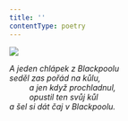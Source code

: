 ```yaml
---
title: ''
contentType: poetry
---
```


<section>

![](../Images/032.jpg)

_A jeden chlápek z Blackpoolu  
seděl zas pořád na kůlu,  
         a jen když prochladnul,  
         opustil ten svůj kůl  
a šel si dát čaj v Blackpoolu._

</section>

